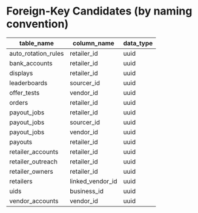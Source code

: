 # Foreign-Key Candidates (by naming convention)

| table_name          | column_name      | data_type |
| ------------------- | ---------------- | --------- |
| auto_rotation_rules | retailer_id      | uuid      |
| bank_accounts       | retailer_id      | uuid      |
| displays            | retailer_id      | uuid      |
| leaderboards        | sourcer_id       | uuid      |
| offer_tests         | vendor_id        | uuid      |
| orders              | retailer_id      | uuid      |
| payout_jobs         | retailer_id      | uuid      |
| payout_jobs         | sourcer_id       | uuid      |
| payout_jobs         | vendor_id        | uuid      |
| payouts             | retailer_id      | uuid      |
| retailer_accounts   | retailer_id      | uuid      |
| retailer_outreach   | retailer_id      | uuid      |
| retailer_owners     | retailer_id      | uuid      |
| retailers           | linked_vendor_id | uuid      |
| uids                | business_id      | uuid      |
| vendor_accounts     | vendor_id        | uuid      |